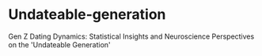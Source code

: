 # Undateable-generation
Gen Z Dating Dynamics: Statistical Insights and Neuroscience Perspectives on the 'Undateable Generation'
